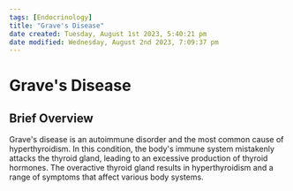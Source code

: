```yaml
---
tags: [Endocrinology]
title: "Grave's Disease"
date created: Tuesday, August 1st 2023, 5:40:21 pm
date modified: Wednesday, August 2nd 2023, 7:09:37 pm
---
```


# Grave's Disease


## Brief Overview

Grave's disease is an autoimmune disorder and the most common cause of hyperthyroidism. In this condition, the body's immune system mistakenly attacks the thyroid gland, leading to an excessive production of thyroid hormones. The overactive thyroid gland results in hyperthyroidism and a range of symptoms that affect various body systems.
